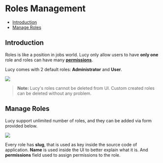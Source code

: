# Roles Management

- [Introduction](#introduction)
- [Manage Roles](#manage-roles)

<a name="introduction"></a>
## Introduction

Roles is like a position in jobs world. Lucy only allow users to have **only one** role and roles can have many [**permissions**](/docs/permissions).

Lucy comes with 2 default roles: **Administrator** and **User**.

<img src="/storage/docs/01-roles.jpeg" class="img-responsive img-rounded">

> **Note:** Lucy's roles cannot be deleted from UI. Custom created roles can be deleted without any problem.

<a name="manage-roles"></a>
## Manage Roles

Lucy support unlimited number of roles, and they can be added via form provided below.

<img src="/storage/docs/02-roles.jpeg" class="img-responsive img-rounded">

Every role has **slug**, that is used as key inside the source code of application. **Name** is used inside the UI to better explain what it is. And **permissions** field used to assign permissions to the role.
